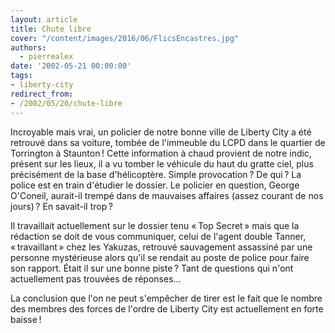 ```yaml
---
layout: article
title: Chute libre
cover: "/content/images/2016/06/FlicsEncastres.jpg"
authors:
  - pierrealex
date: '2002-05-21 00:00:00'
tags:
- liberty-city
redirect_from:
- /2002/05/20/chute-libre
---
```


Incroyable mais vrai, un policier de notre bonne ville de Liberty City a été retrouvé dans sa voiture, tombée de l'immeuble du LCPD dans le quartier de Torrington à Staunton ! Cette information à chaud provient de notre indic, présent sur les lieux, il a vu tomber le véhicule du haut du gratte ciel, plus précisément de la base d'hélicoptère. Simple provocation ? De qui ? La police est en train d'étudier le dossier. Le policier en question, George O'Coneil, aurait-il trempé dans de mauvaises affaires (assez courant de nos jours) ? En savait-il trop ?

Il travaillait actuellement sur le dossier tenu « Top Secret » mais que la rédaction se doit de vous communiquer, celui de l'agent double Tanner, « travaillant » chez les Yakuzas, retrouvé sauvagement assassiné par une personne mystérieuse alors qu'il se rendait au poste de police pour faire son rapport. Était il sur une bonne piste ? Tant de questions qui n'ont actuellement pas trouvées de réponses…

La conclusion que l'on ne peut s'empêcher de tirer est le fait que le nombre des membres des forces de l'ordre de Liberty City est actuellement en forte baisse !